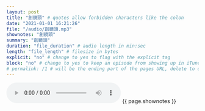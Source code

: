 ```yaml
---
layout: post
title: "創鏡頭" # quotes allow forbidden characters like the colon
date: "2021-01-01 16:21:26"
file: "/audio/創鏡頭.mp3"
shownotes: "創鏡頭"
summary: "創鏡頭"
duration: "file_duration" # audio length in min:sec
length: "file_length" # filesize in bytes
explicit: "no" # change to yes to flag with the explicit tag
block: "no" # change to yes to keep an episode from showing up in iTunes
# permalink: /1 # will be the ending part of the pages URL, delete to default to the title
---
```


<audio controls>
<source src="{{site.url}}{{site.baseurl}}{{ page.file }}" type="audio/x-mp3">
Your browser does not support the audio element.
</audio>
{{ page.shownotes }}
